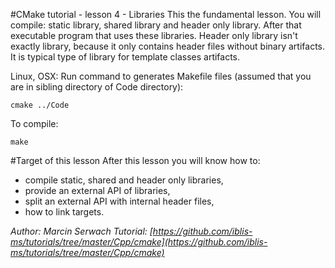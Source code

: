 #CMake tutorial - lesson 4 - Libraries
This the fundamental lesson. You will compile: static library, shared library and header only library. After that executable program that uses these libraries. Header only library isn't exactly library, because it only contains header files without binary artifacts. It is typical type of library for template classes artifacts.

Linux, OSX: Run command to generates Makefile files (assumed that you are in sibling directory of Code directory):
```
cmake ../Code
```
To compile:
```
make
```

#Target of this lesson
After this lesson you will know how to:
- compile static, shared and header only libraries,
- provide an external API of libraries,
- split an external API with internal header files,
- how to link targets.


*Author: Marcin Serwach*
*Tutorial: [https://github.com/iblis-ms/tutorials/tree/master/Cpp/cmake](https://github.com/iblis-ms/tutorials/tree/master/Cpp/cmake)*
